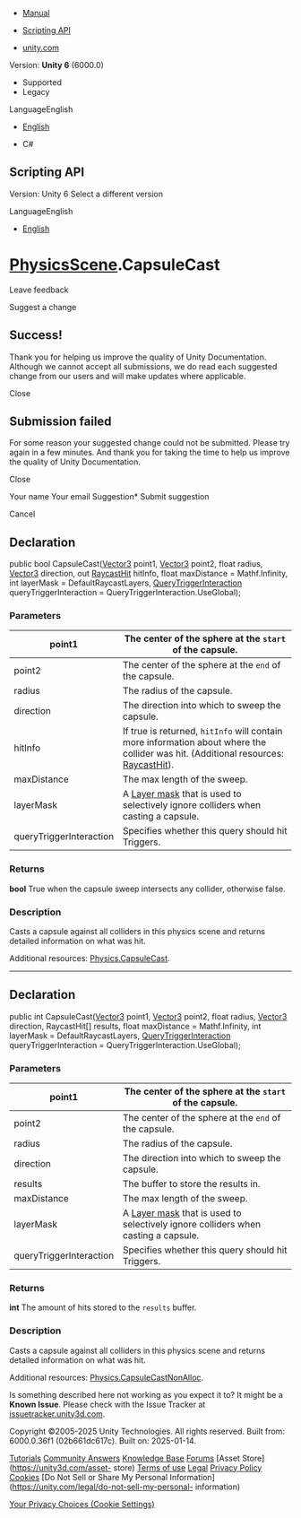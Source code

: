 [ ]()

  * [Manual](../Manual/index.html)
  * [Scripting API](../ScriptReference/index.html)

  * [unity.com](https://unity.com/)

Version: **Unity 6** (6000.0)

  * Supported
  * Legacy

LanguageEnglish

  * [English]()

  * C#

[ ](https://docs.unity3d.com)

## Scripting API

Version: Unity 6 Select a different version

LanguageEnglish

  * [English]()

#  [PhysicsScene](PhysicsScene.html).CapsuleCast

Leave feedback

Suggest a change

## Success!

Thank you for helping us improve the quality of Unity Documentation. Although
we cannot accept all submissions, we do read each suggested change from our
users and will make updates where applicable.

Close

## Submission failed

For some reason your suggested change could not be submitted. Please <a>try
again</a> in a few minutes. And thank you for taking the time to help us
improve the quality of Unity Documentation.

Close

Your name Your email Suggestion* Submit suggestion

Cancel

[ ]()

## Declaration

public bool CapsuleCast([Vector3](Vector3.html) point1,
[Vector3](Vector3.html) point2, float radius, [Vector3](Vector3.html)
direction, out [RaycastHit](RaycastHit.html) hitInfo, float maxDistance =
Mathf.Infinity, int layerMask = DefaultRaycastLayers,
[QueryTriggerInteraction](QueryTriggerInteraction.html)
queryTriggerInteraction = QueryTriggerInteraction.UseGlobal);

### Parameters

point1 | The center of the sphere at the `start` of the capsule.  
---|---  
point2 | The center of the sphere at the `end` of the capsule.  
radius | The radius of the capsule.  
direction | The direction into which to sweep the capsule.  
hitInfo | If true is returned, `hitInfo` will contain more information about where the collider was hit. (Additional resources: [RaycastHit](RaycastHit.html)).  
maxDistance | The max length of the sweep.  
layerMask | A [Layer mask](../Manual/Layers.html) that is used to selectively ignore colliders when casting a capsule.  
queryTriggerInteraction | Specifies whether this query should hit Triggers.  
  
### Returns

**bool** True when the capsule sweep intersects any collider, otherwise false.

### Description

Casts a capsule against all colliders in this physics scene and returns
detailed information on what was hit.

Additional resources: [Physics.CapsuleCast](Physics.CapsuleCast.html).

* * *

## Declaration

public int CapsuleCast([Vector3](Vector3.html) point1, [Vector3](Vector3.html)
point2, float radius, [Vector3](Vector3.html) direction, RaycastHit[] results,
float maxDistance = Mathf.Infinity, int layerMask = DefaultRaycastLayers,
[QueryTriggerInteraction](QueryTriggerInteraction.html)
queryTriggerInteraction = QueryTriggerInteraction.UseGlobal);

### Parameters

point1 | The center of the sphere at the `start` of the capsule.  
---|---  
point2 | The center of the sphere at the `end` of the capsule.  
radius | The radius of the capsule.  
direction | The direction into which to sweep the capsule.  
results | The buffer to store the results in.  
maxDistance | The max length of the sweep.  
layerMask | A [Layer mask](../Manual/Layers.html) that is used to selectively ignore colliders when casting a capsule.  
queryTriggerInteraction | Specifies whether this query should hit Triggers.  
  
### Returns

**int** The amount of hits stored to the `results` buffer.

### Description

Casts a capsule against all colliders in this physics scene and returns
detailed information on what was hit.

Additional resources:
[Physics.CapsuleCastNonAlloc](Physics.CapsuleCastNonAlloc.html).

Is something described here not working as you expect it to? It might be a
**Known Issue**. Please check with the Issue Tracker at
[issuetracker.unity3d.com](https://issuetracker.unity3d.com).

Copyright ©2005-2025 Unity Technologies. All rights reserved. Built from:
6000.0.36f1 (02b661dc617c). Built on: 2025-01-14.

[Tutorials](https://unity3d.com/learn) [Community
Answers](https://answers.unity3d.com) [Knowledge
Base](https://support.unity3d.com/hc/en-us)
[Forums](https://forum.unity3d.com) [Asset Store](https://unity3d.com/asset-
store) [Terms of use](https://docs.unity3d.com/Manual/TermsOfUse.html)
[Legal](https://unity.com/legal) [Privacy
Policy](https://unity.com/legal/privacy-policy)
[Cookies](https://unity.com/legal/cookie-policy) [Do Not Sell or Share My
Personal Information](https://unity.com/legal/do-not-sell-my-personal-
information)

[Your Privacy Choices (Cookie Settings)](javascript:void\(0\);)

